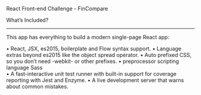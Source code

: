 React Front-end Challenge - FinCompare

What’s Included?
________________________________________

This app has everything to build a modern single-page React app:

•	React, JSX, es2015, boilerplate and Flow syntax support.
•	Language extras beyond es2015 like the object spread operator.
•	Auto prefixed CSS, so you don’t need -webkit- or other prefixes.
•	preprocessor scripting language Sass  
•	A fast-interactive unit test runner with built-in support for coverage reporting with Jest and Enzyme.
•	A live development server that warns about common mistakes.

